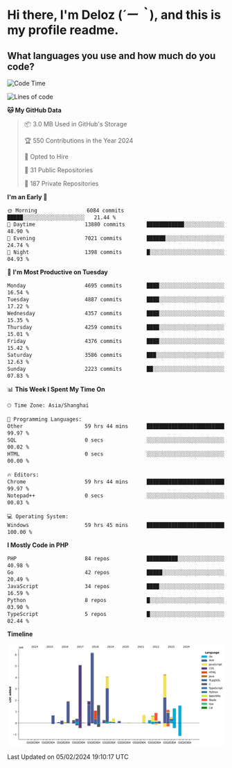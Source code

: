 # **Hi there, I'm Deloz (*´ー｀*), and this is my profile readme.**

## **What languages you use and how much do you code?**

<!--START_SECTION:waka-->
![Code Time](http://img.shields.io/badge/Code%20Time-3%2C316%20hrs%205%20mins-blue)

![Lines of code](https://img.shields.io/badge/From%20Hello%20World%20I%27ve%20Written-35.7%20million%20lines%20of%20code-blue)

**🐱 My GitHub Data** 

> 📦 3.0 MB Used in GitHub's Storage 
 > 
> 🏆 550 Contributions in the Year 2024
 > 
> 💼 Opted to Hire
 > 
> 📜 31 Public Repositories 
 > 
> 🔑 187 Private Repositories 
 > 
**I'm an Early 🐤** 

```text
🌞 Morning                6084 commits        █████░░░░░░░░░░░░░░░░░░░░   21.44 % 
🌆 Daytime                13880 commits       ████████████░░░░░░░░░░░░░   48.90 % 
🌃 Evening                7021 commits        ██████░░░░░░░░░░░░░░░░░░░   24.74 % 
🌙 Night                  1398 commits        █░░░░░░░░░░░░░░░░░░░░░░░░   04.93 % 
```
📅 **I'm Most Productive on Tuesday** 

```text
Monday                   4695 commits        ████░░░░░░░░░░░░░░░░░░░░░   16.54 % 
Tuesday                  4887 commits        ████░░░░░░░░░░░░░░░░░░░░░   17.22 % 
Wednesday                4357 commits        ████░░░░░░░░░░░░░░░░░░░░░   15.35 % 
Thursday                 4259 commits        ████░░░░░░░░░░░░░░░░░░░░░   15.01 % 
Friday                   4376 commits        ████░░░░░░░░░░░░░░░░░░░░░   15.42 % 
Saturday                 3586 commits        ███░░░░░░░░░░░░░░░░░░░░░░   12.63 % 
Sunday                   2223 commits        ██░░░░░░░░░░░░░░░░░░░░░░░   07.83 % 
```


📊 **This Week I Spent My Time On** 

```text
🕑︎ Time Zone: Asia/Shanghai

💬 Programming Languages: 
Other                    59 hrs 44 mins      █████████████████████████   99.97 % 
SQL                      0 secs              ░░░░░░░░░░░░░░░░░░░░░░░░░   00.02 % 
HTML                     0 secs              ░░░░░░░░░░░░░░░░░░░░░░░░░   00.00 % 

🔥 Editors: 
Chrome                   59 hrs 44 mins      █████████████████████████   99.97 % 
Notepad++                0 secs              ░░░░░░░░░░░░░░░░░░░░░░░░░   00.03 % 

💻 Operating System: 
Windows                  59 hrs 45 mins      █████████████████████████   100.00 % 
```

**I Mostly Code in PHP** 

```text
PHP                      84 repos            ██████████░░░░░░░░░░░░░░░   40.98 % 
Go                       42 repos            █████░░░░░░░░░░░░░░░░░░░░   20.49 % 
JavaScript               34 repos            ████░░░░░░░░░░░░░░░░░░░░░   16.59 % 
Python                   8 repos             █░░░░░░░░░░░░░░░░░░░░░░░░   03.90 % 
TypeScript               5 repos             █░░░░░░░░░░░░░░░░░░░░░░░░   02.44 % 
```



**Timeline**

![Lines of Code chart](https://raw.githubusercontent.com/deloz/deloz/main/assets/bar_graph.png)


 Last Updated on 05/02/2024 19:10:17 UTC
<!--END_SECTION:waka-->
